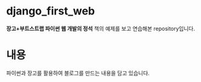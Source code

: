 # django_first_web
**장고+부트스트랩 파이썬 웹 개발의 정석** 책의 예제를 보고 연습해본 repository입니다.

# 내용
파이썬과 장고를 활용하여 블로그를 만드는 내용을 담고 있습니다.
